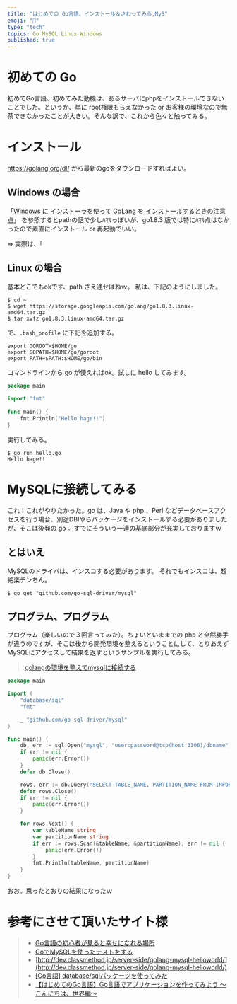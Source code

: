 ```yaml
---
title: "はじめての Go言語、インストール＆さわってみる,MyS"
emoji: "📝"
type: "tech"
topics: Go MySQL Linux Windows
published: true
---
```


# 初めての Go
初めてGo言語、初めてみた動機は、あるサーバにphpをインストールできないことでした。というか、単に root権限もらえなかった or お客様の環境なので無茶できなかったことが大きい。そんな訳で、これから色々と触ってみる。

# インストール
https://golang.org/dl/ から最新のgoをダウンロードすればよい。

## Windows の場合
「[Windows に インストーラを使って GoLang を インストールするときの注意点](http://qiita.com/kent_ocean/items/566e6a23d76ef3b4d125)」 を参照するとpathの話で少しﾊﾏﾙっぽいが、go1.8.3 版では特にﾊﾏﾙ点はなかったので素直にインストール or 再起動でいい。

⇒ 実際は、「

## Linux の場合
基本どこでもokです、path さえ通せばねｗ。
私は、下記のようにしました。

```bach:cmd
$ cd ~
$ wget https://storage.googleapis.com/golang/go1.8.3.linux-amd64.tar.gz
$ tar xvfz go1.8.3.linux-amd64.tar.gz 
```

で、```.bash_profile``` に下記を追加する。

```bash:.bash_profile
export GOROOT=$HOME/go
export GOPATH=$HOME/go/goroot
export PATH=$PATH:$HOME/go/bin
```

コマンドラインから go が使えればok。試しに hello してみます。

```go:hello.go
package main
 
import "fmt"
 
func main() {
    fmt.Println("Hello hage!!")
}
``` 

実行してみる。

```bash:cmd
$ go run hello.go
Hello hage!!
```

# MySQLに接続してみる
これ！これがやりたかった。go は、Java や php 、Perl などデータベースアクセスを行う場合、別途DBIやらパッケージをインストールする必要がありましたが、そこは後発の go 。すでにそういう一連の基底部分が充実しておりますｗ

## とはいえ
MySQLのドライバは、インスコする必要があります。
それでもインスコは、超絶楽チンちん。

```bash:cmd
$ go get "github.com/go-sql-driver/mysql"
```

## プログラム、プログラム
プログラム（楽しいので３回言ってみた）。ちょいといままでの php と全然勝手が違うのですが、そこは後から開発環境を整えるということにして、とりあえずMySQLにアクセスして結果を返すというサンプルを実行してみる。

> [golangの環境を整えてmysqlに接続する](http://dev.classmethod.jp/server-side/golang-mysql-helloworld/)

```go:mysql.go
package main

import (
    "database/sql"
    "fmt"

    _ "github.com/go-sql-driver/mysql"
)

func main() {
    db, err := sql.Open("mysql", "user:password@tcp(host:3306)/dbname")
    if err != nil {
        panic(err.Error())
    }
    defer db.Close()

    rows, err := db.Query("SELECT TABLE_NAME, PARTITION_NAME FROM INFORMATION_SCHEMA.PARTITIONS where PARTITION_NAME is not null")
    defer rows.Close()
    if err != nil {
        panic(err.Error())
    }

    for rows.Next() {
        var tableName string
        var partitionName string
        if err := rows.Scan(&tableName, &partitionName); err != nil {
            panic(err.Error())
        }
        fmt.Println(tableName, partitionName)
    }
}
```

おお。思ったとおりの結果になったｗ

# 参考にさせて頂いたサイト様

>+ [Go言語の初心者が見ると幸せになれる場所](http://qiita.com/tenntenn/items/0e33a4959250d1a55045)
>+ [GoでMySQLを使ったテストをする](http://mackee.hatenablog.com/entry/2015/05/06/225310)
>+ [http://dev.classmethod.jp/server-side/golang-mysql-helloworld/](http://dev.classmethod.jp/server-side/golang-mysql-helloworld/)
>+ [[Go言語] database/sqlパッケージを使ってみた](http://qiita.com/tenntenn/items/dddb13c15643454a7c3b)
>+ [【はじめてのGo言語】Go言語でアプリケーションを作ってみよう 〜こんにちは、世界編〜](https://liginc.co.jp/327259)








